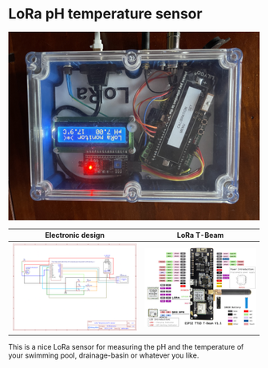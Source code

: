 # LoRa pH temperature sensor

![image](img/sensor.jpg?raw=true "LoRa pH temperature sensor")


| Electronic design | LoRa T-Beam |
|------------|-------------|
| ![Alt text](img/Schematic.png?raw=true "Electronic design") | ![Alt text](img/T-BeamV1dot1.jpeg?raw=true "T-Beam v1.1") |

This is a nice LoRa sensor for measuring the pH and the temperature of your swimming pool, drainage-basin or whatever you like.


 
